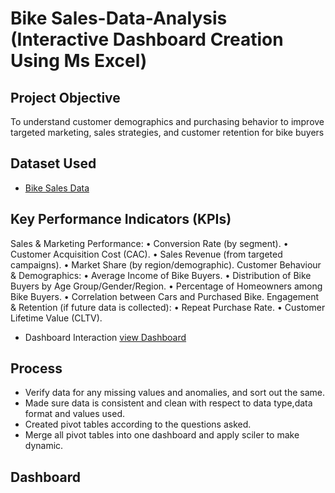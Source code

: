 # Bike Sales-Data-Analysis (Interactive Dashboard Creation Using Ms Excel)
## Project Objective
To understand customer demographics and purchasing behavior to improve targeted marketing, sales strategies, and customer retention for bike buyers

## Dataset Used 
- <a href="https://github.com/thechronic04/Data-Analysis-Bike-Sales-Dashboard-/blob/main/Excel%20Project%20Dataset.xlsx">Bike Sales Data</a>

## Key Performance Indicators (KPIs)
Sales & Marketing Performance:
•	Conversion Rate (by segment).
•	Customer Acquisition Cost (CAC).
•	Sales Revenue (from targeted campaigns).
•	Market Share (by region/demographic).
Customer Behaviour & Demographics:
•	Average Income of Bike Buyers.
•	Distribution of Bike Buyers by Age Group/Gender/Region.
•	Percentage of Homeowners among Bike Buyers.
•	Correlation between Cars and Purchased Bike.
Engagement & Retention (if future data is collected):
•	Repeat Purchase Rate.
•	Customer Lifetime Value (CLTV).
- Dashboard Interaction <a href="https://github.com/thechronic04/Data-Analysis-Bike-Sales-Dashboard-/blob/main/Screenshot%20(46).png">view Dashboard</a>

## Process
- Verify data for any missing values and anomalies, and sort out the same.
- Made sure data is consistent and clean with respect to data type,data format  and values used.
- Created pivot tables according to the questions asked.
- Merge all pivot tables into one dashboard and apply sciler to make dynamic.

## Dashboard
